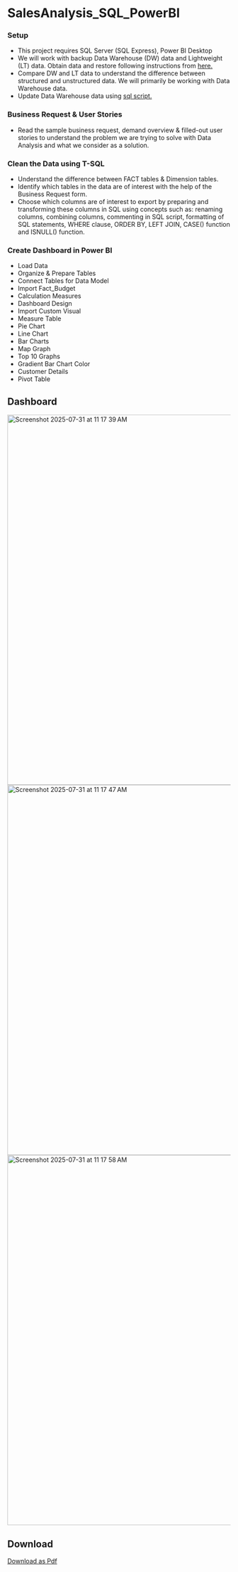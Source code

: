 # SalesAnalysis_SQL_PowerBI

### Setup
- This project requires SQL Server (SQL Express), Power BI Desktop
- We will work with backup Data Warehouse (DW) data and Lightweight (LT) data. Obtain data and restore following instructions from [here.](https://docs.microsoft.com/en-us/sql/samples/adventureworks-install-configure?view=sql-server-ver15&tabs=ssms)
- Compare DW and LT data to understand the difference between structured and unstructured data. We will primarily be working with Data Warehouse data.
- Update Data Warehouse data using [sql script.](https://github.com/techtalkcorner/SampleDemoFiles/blob/master/Database/AdventureWorks/Update_AdventureWorksDW_Data.sql)

### Business Request & User Stories
- Read the sample business request, demand overview & filled-out user stories to understand the problem we are trying to solve with Data Analysis and what we consider as a solution.

### Clean the Data using T-SQL
- Understand the difference between FACT tables & Dimension tables.
- Identify which tables in the data are of interest with the help of the Business Request form.
- Choose which columns are of interest to export by preparing and transforming these columns in SQL using concepts such as: renaming columns, combining columns, commenting in SQL script, formatting of SQL statements, WHERE clause, ORDER BY, LEFT JOIN, CASE() function and ISNULL() function. 

### Create Dashboard in Power BI
- Load Data
- Organize & Prepare Tables
- Connect Tables for Data Model
- Import Fact_Budget
- Calculation Measures
- Dashboard Design
- Import Custom Visual
- Measure Table
- Pie Chart
- Line Chart
- Bar Charts
- Map Graph
- Top 10 Graphs
- Gradient Bar Chart Color
- Customer Details
- Pivot Table

## Dashboard
<img width="1399" height="833" alt="Screenshot 2025-07-31 at 11 17 39 AM" src="https://github.com/user-attachments/assets/1e23079b-0498-4b0f-b6e2-e92879944fdd" />
<img width="1399" height="833" alt="Screenshot 2025-07-31 at 11 17 47 AM" src="https://github.com/user-attachments/assets/b48d9033-5aba-4ae7-81ea-3f5027379dcf" />
<img width="1399" height="833" alt="Screenshot 2025-07-31 at 11 17 58 AM" src="https://github.com/user-attachments/assets/5573e7a2-dfe5-4a28-89f1-b4b5e2fd0c3a" />

## Download 
[Download as Pdf](https://github.com/user-attachments/files/21523010/Sales.Report.pdf)


